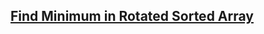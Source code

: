 <h2><a href="https://leetcode.com/problems/find-minimum-in-rotated-sorted-array">Find Minimum in Rotated Sorted Array</a></h2>